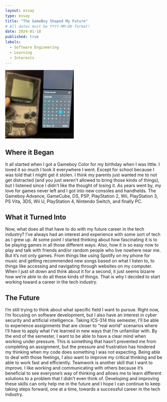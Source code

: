 ```yaml
---
layout: essay
type: essay
title: "The GameBoy Shaped My Future"
# All dates must be YYYY-MM-DD format!
date: 2024-01-18
published: true
labels:
  - Software Engineering
  - Learning
  - Interests
---
```


<img width="220px" class="rounded float-start pe-4" src="../img/gameboy.JPG">

## Where it Began
It all started when I got a Gameboy Color for my birthday when I was little. I loved it so much I took it everywhere I went. Except for school because I was told that I might get it stolen. I think my parents just wanted me to not get distracted (and you just weren’t allowed to bring those kinds of things), but I listened since I didn’t like the thought of losing it. As years went by, my love for games never left and I got into new consoles and handhelds.  The Gameboy Advance, GameCube, DS, PSP, PlayStation 2, Wii, PlayStation 3, PS Vita, 3DS,  Wii U, PlayStation 4, Nintendo Switch, and finally PC.

## What it Turned Into
Now, what does all that have to do with my future career in the tech industry? I’ve always had an interest and experience with some sort of tech as I grew up. At some point I started thinking about how fascinating it is to be playing games in all those different ways. Also, how it is so easy now to play and talk with friends and/or random people who live nowhere near me. But it’s not only games. From things like using Spotify on my phone for music and getting recommended new songs based on what I listen to, to things like accessing and navigating through websites on my computer. When I just sit down and think about it for a second, it just seems bizarre how we’re able to do all these kinds of things. That is why I decided to start working toward a career in the tech industry.

## The Future
I’m still trying to think about what specific field I want to pursue. Right now, I’m focusing on software development, but I also have an interest in cyber security and artificial intelligence. Taking ICS-314 this semester, I’ll be able to experience assignments that are closer to “real world” scenarios where I’ll have to apply what I’ve learned in new ways that I’m unfamiliar with. By the end of the semester, I want to be able to have a clear mind when working under pressure. This is something that hasn’t prevented me from completing an assignment, but the pressure and frustration has hindered my thinking when my code does something I was not expecting. Being able to deal with those feelings, I also want to improve my critical thinking and be able to work fast and efficiently. Teamwork is another skill that I want to improve. I like working and communicating with others because it’s beneficial to see everyone’s way of thinking and allows me to learn different solutions to a problem that I didn’t even think of.  Developing and improving these skills can only help me in the future and I hope I can continue to keep taking steps forward, one at a time, towards a successful career in the tech industry.
